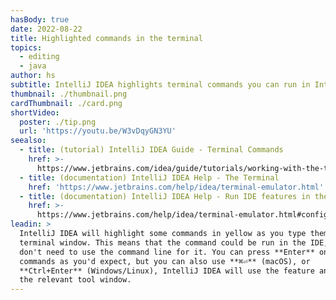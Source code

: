 ```yaml
---
hasBody: true
date: 2022-08-22
title: Highlighted commands in the terminal
topics:
  - editing
  - java
author: hs
subtitle: IntelliJ IDEA highlights terminal commands you can run in IntelliJ IDEA
thumbnail: ./thumbnail.png
cardThumbnail: ./card.png
shortVideo:
  poster: ./tip.png
  url: 'https://youtu.be/W3vDqyGN3YU'
seealso:
  - title: (tutorial) IntelliJ IDEA Guide - Terminal Commands
    href: >-
      https://www.jetbrains.com/idea/guide/tutorials/working-with-the-terminal/run-ide-features-from-the-terminal/
  - title: (documentation) IntelliJ IDEA Help - The Terminal
    href: 'https://www.jetbrains.com/help/idea/terminal-emulator.html'
  - title: (documentation) IntelliJ IDEA Help - Run IDE features in the terminal
    href: >-
      https://www.jetbrains.com/help/idea/terminal-emulator.html#configure-the-terminal-emulator
leadin: >
  IntelliJ IDEA will highlight some commands in yellow as you type them in the
  terminal window. This means that the command could be run in the IDE, so you
  don't need to use the command line for it. You can press **Enter** on these
  commands as you'd expect, but you can also use **⌘⏎** (macOS), or
  **Ctrl+Enter** (Windows/Linux), IntelliJ IDEA will use the feature and open
  the relevant tool window.
---
```


